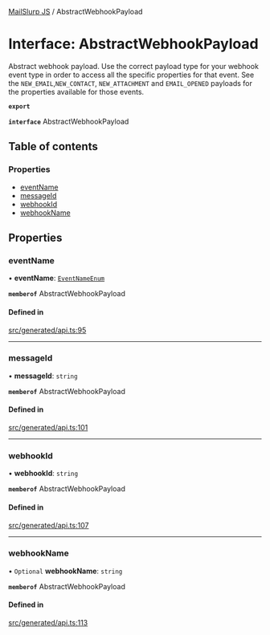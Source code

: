 [MailSlurp JS](../README.md) / AbstractWebhookPayload

# Interface: AbstractWebhookPayload

Abstract webhook payload. Use the correct payload type for your webhook event type in order to access all the specific properties for that event. See the `NEW_EMAIL`,`NEW_CONTACT`, `NEW_ATTACHMENT` and `EMAIL_OPENED` payloads for the properties available for those events.

**`export`**

**`interface`** AbstractWebhookPayload

## Table of contents

### Properties

- [eventName](AbstractWebhookPayload.md#eventname)
- [messageId](AbstractWebhookPayload.md#messageid)
- [webhookId](AbstractWebhookPayload.md#webhookid)
- [webhookName](AbstractWebhookPayload.md#webhookname)

## Properties

### eventName

• **eventName**: [`EventNameEnum`](../enums/AbstractWebhookPayload.EventNameEnum.md)

**`memberof`** AbstractWebhookPayload

#### Defined in

[src/generated/api.ts:95](https://github.com/mailslurp/mailslurp-client/blob/20b4039/src/generated/api.ts#L95)

___

### messageId

• **messageId**: `string`

**`memberof`** AbstractWebhookPayload

#### Defined in

[src/generated/api.ts:101](https://github.com/mailslurp/mailslurp-client/blob/20b4039/src/generated/api.ts#L101)

___

### webhookId

• **webhookId**: `string`

**`memberof`** AbstractWebhookPayload

#### Defined in

[src/generated/api.ts:107](https://github.com/mailslurp/mailslurp-client/blob/20b4039/src/generated/api.ts#L107)

___

### webhookName

• `Optional` **webhookName**: `string`

**`memberof`** AbstractWebhookPayload

#### Defined in

[src/generated/api.ts:113](https://github.com/mailslurp/mailslurp-client/blob/20b4039/src/generated/api.ts#L113)
